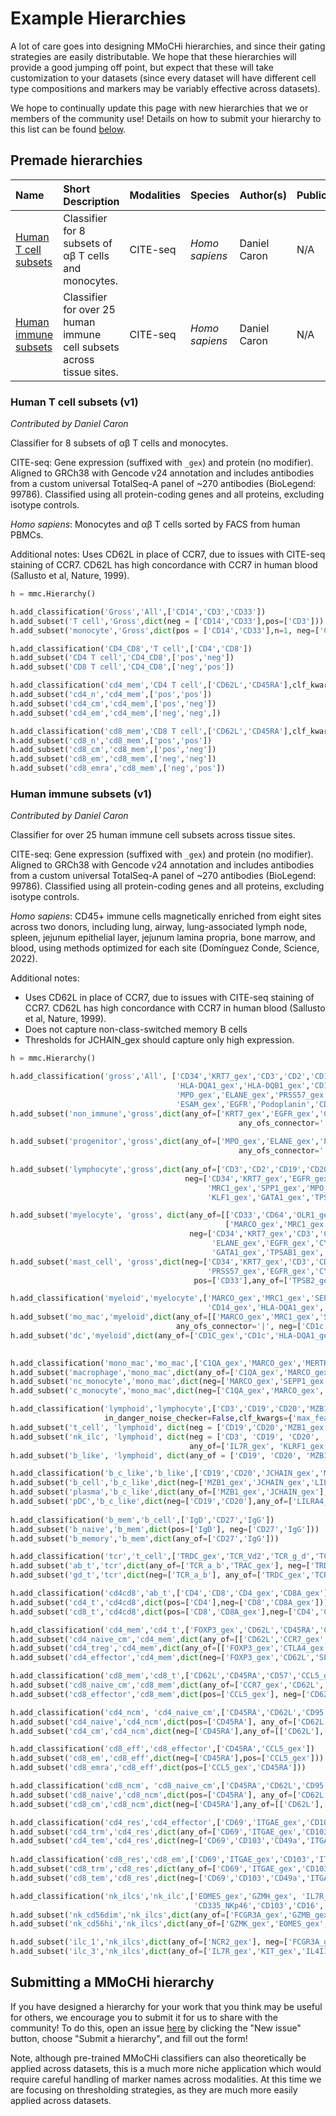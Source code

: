 # Example Hierarchies

A lot of care goes into designing MMoCHi hierarchies, and since their gating strategies are easily distributable. We hope that these hierarchies will provide a good jumping off point, but expect that these will take customization to your datasets (since every dataset will have different cell type compositions and markers may be variably effective across datasets).

We hope to continually update this page with new hierarchies that we or members of the community use! Details on how to submit your hierarchy to this list can be found [below](#submitting-a-mmochi-hierarchy).

## Premade hierarchies

| Name | Short Description | Modalities | Species | Author(s) | Publication |
|:---  |:---               |:---        |:---     |:---       |:---         |
| <a href="#human-t-cell-subsets-v1">Human T cell subsets</a> | Classifier for 8 subsets of αβ T cells and monocytes. | CITE-seq | *Homo sapiens* | Daniel Caron | N/A |
| <a href="#human-immune-subsets-v1">Human immune subsets</a>  | Classifier for over 25 human immune cell subsets across tissue sites. | CITE-seq | *Homo sapiens* | Daniel Caron | N/A |

### Human T cell subsets (v1) 
*Contributed by Daniel Caron*

Classifier for 8 subsets of αβ T cells and monocytes.

CITE-seq: Gene expression (suffixed with `_gex`) and protein (no modifier). Aligned to GRCh38 with Gencode v24 annotation and includes antibodies from a custom universal TotalSeq-A panel of ~270 antibodies (BioLegend: 99786). Classified using all protein-coding genes and all proteins, excluding isotype controls.

*Homo sapiens*: Monocytes and αβ T cells sorted by FACS from human PBMCs.

Additional notes: Uses CD62L in place of CCR7, due to issues with CITE-seq staining of CCR7. CD62L has high concordance with CCR7 in human blood (Sallusto et al, Nature, 1999).
            
```python
h = mmc.Hierarchy()

h.add_classification('Gross','All',['CD14','CD3','CD33']) 
h.add_subset('T cell','Gross',dict(neg = ['CD14','CD33'],pos=['CD3']))
h.add_subset('monocyte','Gross',dict(pos = ['CD14','CD33'],n=1, neg=['CD3']))

h.add_classification('CD4_CD8','T cell',['CD4','CD8'])
h.add_subset('CD4 T cell','CD4_CD8',['pos','neg'])
h.add_subset('CD8 T cell','CD4_CD8',['neg','pos'])

h.add_classification('cd4_mem','CD4 T cell',['CD62L','CD45RA'],clf_kwargs={'max_features':.1})
h.add_subset('cd4_n','cd4_mem',['pos','pos'])
h.add_subset('cd4_cm','cd4_mem',['pos','neg'])
h.add_subset('cd4_em','cd4_mem',['neg','neg',])

h.add_classification('cd8_mem','CD8 T cell',['CD62L','CD45RA'],clf_kwargs={'max_features':.1})
h.add_subset('cd8_n','cd8_mem',['pos','pos'])
h.add_subset('cd8_cm','cd8_mem',['pos','neg'])
h.add_subset('cd8_em','cd8_mem',['neg','neg'])
h.add_subset('cd8_emra','cd8_mem',['neg','pos'])            
```  

### Human immune subsets (v1)
*Contributed by Daniel Caron*

Classifier for over 25 human immune cell subsets across tissue sites.

CITE-seq: Gene expression (suffixed with `_gex`) and protein (no modifier). Aligned to GRCh38 with Gencode v24 annotation and includes antibodies from a custom universal TotalSeq-A panel of ~270 antibodies (BioLegend: 99786). Classified using all protein-coding genes and all proteins, excluding isotype controls.

*Homo sapiens*: CD45+ immune cells magnetically enriched from eight sites across two donors, including lung, airway, lung-associated lymph node, spleen, jejunum epithelial layer, jejunum lamina propria, bone marrow, and blood, using methods optimized for each site (Domínguez Conde, Science, 2022). 

Additional notes: 

- Uses CD62L in place of CCR7, due to issues with CITE-seq staining of CCR7. CD62L has high concordance with CCR7 in human blood (Sallusto et al, Nature, 1999).
- Does not capture non-class-switched memory B cells
- Thresholds for JCHAIN_gex should capture only high expression.

```python
h = mmc.Hierarchy()

h.add_classification('gross','All', ['CD34','KRT7_gex','CD3','CD2','CD19','CD20','JCHAIN_gex','LILRA4_gex','PLD4_gex','CD335','CD33','CD64','OLR1_gex','C1QA_gex',
                                     'HLA-DQA1_gex','HLA-DQB1_gex','CD1c','CD1C_gex','S100A9_gex','S100A8_gex','FCN1_gex','MARCO_gex','MRC1_gex','SPP1_gex','MERTK_gex',
                                     'MPO_gex','ELANE_gex','PRSS57_gex','TPSB2_gex','KIT_gex','CPA3_gex','MZB1_gex','CD352','EGFR_gex','CYTL1_gex','CALD1_gex','COL1A2_gex',
                                     'ESAM_gex','EGFR','Podoplanin','CD326','CD304','MS4A3_gex','KLF1_gex', 'GATA1_gex','TPSAB1_gex', 'MS4A2_gex']) 
h.add_subset('non_immune','gross',dict(any_of=['KRT7_gex','EGFR_gex','CALD1_gex','COL1A2_gex','ESAM_gex','EGFR','Podoplanin','CD326'],n=1,
                                                   any_ofs_connector='|', neg = ['CD3','CD2','CD19','CD20','JCHAIN_gex','CD352','CD335','CPA3_gex','TPSB2_gex','CD304','MS4A3_gex',
                                                                                 'KLF1_gex', 'GATA1_gex','TPSAB1_gex', 'MS4A2_gex']))
h.add_subset('progenitor','gross',dict(any_of=['MPO_gex','ELANE_gex','PRSS57_gex','CYTL1_gex','CD34','KLF1_gex','GATA1_gex','MS4A3_gex'],n=2,
                                                   any_ofs_connector='|', neg = ['CD3','CD2','CD19','CD20','JCHAIN_gex','CD352','CD335','CPA3_gex','TPSB2_gex','KRT7_gex','EGFR_gex',
                                                                                 'CALD1_gex','COL1A2_gex','ESAM_gex','EGFR','Podoplanin','CD326','CD304']))
h.add_subset('lymphocyte','gross',dict(any_of=['CD3','CD2','CD19','CD20','JCHAIN_gex','MZB1_gex','LILRA4_gex','PLD4_gex','CD335','CD352','CD304'], n=1,
                                       neg=['CD34','KRT7_gex','EGFR_gex','CYTL1_gex','TPSB2_gex','CPA3_gex','CD33','CD64','OLR1_gex','C1QA_gex','S100A9_gex','S100A8_gex','MARCO_gex',
                                            'MRC1_gex','SPP1_gex','MPO_gex','ELANE_gex','PRSS57_gex','CALD1_gex','COL1A2_gex','ESAM_gex','EGFR','Podoplanin','CD326','MS4A3_gex',
                                            'KLF1_gex','GATA1_gex','TPSAB1_gex','MS4A2_gex']))

h.add_subset('myelocyte', 'gross', dict(any_of=[['CD33','CD64','OLR1_gex','C1QA_gex'],['HLA-DQA1_gex','HLA-DQB1_gex','CD1c','CD1C_gex'],['S100A9_gex','S100A8_gex','FCN1_gex'],
                                                ['MARCO_gex','MRC1_gex','SPP1_gex','MERTK_gex']], n=[1,3,2,2], 
                                        neg=['CD34','KRT7_gex','CD3','CD2','CD19','CD20','JCHAIN_gex','LILRA4_gex','PLD4_gex','CD335','TPSB2_gex','CPA3_gex','PRSS57_gex','MPO_gex',
                                             'ELANE_gex','EGFR_gex','CYTL1_gex','CALD1_gex','COL1A2_gex','ESAM_gex','EGFR','Podoplanin','CD326','CD304','MS4A3_gex','KLF1_gex', 
                                             'GATA1_gex','TPSAB1_gex','MS4A2_gex'], any_ofs_connector='|'))
h.add_subset('mast_cell', 'gross',dict(neg=['CD34','KRT7_gex','CD3','CD2','CD19','CD20','JCHAIN_gex','LILRA4_gex','PLD4_gex','CD335','MRC1_gex','OLR1_gex','CD64','MPO_gex','ELANE_gex',
                                            'PRSS57_gex','EGFR_gex','CYTL1_gex','CALD1_gex','COL1A2_gex','ESAM_gex','EGFR','Podoplanin','CD326','CD304','MS4A3_gex', 'KLF1_gex'],
                                         pos=['CD33'],any_of=['TPSB2_gex','KIT_gex','CPA3_gex','TPSAB1_gex','MS4A2_gex'],n=1))

h.add_classification('myeloid','myelocyte',['MARCO_gex','MRC1_gex','SEPP1_gex','MERTK_gex','C1QA_gex','S100A9_gex','S100A8_gex','CD64','FCN1_gex','CD1c','CD1C_gex','MPO_gex','ELANE_gex',
                                            'CD14_gex','HLA-DQA1_gex','HLA-DQB1_gex','CD141','CD123'])
h.add_subset('mo_mac','myeloid',dict(any_of=[['MARCO_gex','MRC1_gex','SEPP1_gex','MERTK_gex','C1QA_gex'],['S100A9_gex','S100A8_gex','CD14_gex','CD64','CD123'],['FCN1_gex']],n=[3,3,1],
                                     any_ofs_connector='|', neg=['CD1c','CD1C_gex']))
h.add_subset('dc','myeloid',dict(any_of=['CD1C_gex','CD1c','HLA-DQA1_gex','CD141','HLA-DQB1_gex'],neg=['FCN1_gex','MARCO_gex','MRC1_gex','SEPP1_gex','MERTK_gex','C1QA_gex',
                                                                                               'S100A9_gex','S100A8_gex','CD14_gex','CD64','CD123'],n=2))

h.add_classification('mono_mac','mo_mac',['C1QA_gex','MARCO_gex','MERTK_gex','SEPP1_gex','FCGR3A_gex','S100A9_gex','S100A8_gex','SELL_gex','CD14','CX3CR1','FCN1_gex','MS4A7'])
h.add_subset('macrophage','mono_mac',dict(any_of=['C1QA_gex','MARCO_gex','MERTK_gex','SEPP1_gex'],neg=['FCN1_gex'],pos=['MS4A7'],n=2))
h.add_subset('nc_monocyte','mono_mac',dict(neg=['MARCO_gex','SEPP1_gex','SELL_gex','CD14'],any_of=['FCGR3A_gex','CX3CR1','C1QA_gex'],pos=['FCN1_gex'],n=1))
h.add_subset('c_monocyte','mono_mac',dict(neg=['C1QA_gex','MARCO_gex','MERTK_gex','SEPP1_gex','FCGR3A_gex'], any_of=[['S100A9_gex','S100A8_gex','FCN1_gex'],['SELL_gex','CD14']],n=[2,1]))

h.add_classification('lymphoid','lymphocyte',['CD3','CD19','CD20','MZB1_gex','JCHAIN_gex','CD2_gex','KLRF1_gex','IL7R_gex', 'NCR2_gex','LILRA4_gex','PLD4_gex','TCR_Vd2','TCR_a_b','CD5'],
                     in_danger_noise_checker=False,clf_kwargs={'max_features':0.1})
h.add_subset('t_cell', 'lymphoid', dict(neg = ['CD19','CD20','MZB1_gex','JCHAIN_gex','NCR2_gex','LILRA4_gex','PLD4_gex'], any_of = ['CD3','TCR_a_b','TCR_Vd2','CD5']))
h.add_subset('nk_ilc', 'lymphoid', dict(neg = ['CD3', 'CD19', 'CD20', 'MZB1_gex', 'TCR_Vd2', 'JCHAIN_gex','LILRA4_gex','PLD4_gex','TCR_a_b',"CD5"], 
                                        any_of=['IL7R_gex', 'KLRF1_gex', 'NCR2_gex']))
h.add_subset('b_like', 'lymphoid', dict(any_of = ['CD19', 'CD20', 'MZB1_gex', 'JCHAIN_gex','LILRA4_gex','PLD4_gex'], neg=['CD3', 'IL7R_gex','TCR_Vd2','KLRF1_gex']))

h.add_classification('b_c_like','b_like',['CD19','CD20','JCHAIN_gex','MZB1_gex','LILRA4_gex','PLD4_gex','CD304'])
h.add_subset('b_cell','b_c_like',dict(neg=['MZB1_gex','JCHAIN_gex','LILRA4_gex','CD304'],any_of=['CD19','CD20']))
h.add_subset('plasma','b_c_like',dict(any_of=['MZB1_gex','JCHAIN_gex'],neg=['LILRA4_gex','PLD4_gex','CD20','CD304'],n=2))
h.add_subset('pDC','b_c_like',dict(neg=['CD19','CD20'],any_of=['LILRA4_gex','PLD4_gex','JCHAIN_gex'],pos=['CD304'],n=2))
             
h.add_classification('b_mem','b_cell',['IgD','CD27','IgG'])
h.add_subset('b_naive','b_mem',dict(pos=['IgD'], neg=['CD27','IgG']))
h.add_subset('b_memory','b_mem',dict(any_of=['CD27','IgG']))

h.add_classification('tcr','t_cell',['TRDC_gex','TCR_Vd2','TCR_g_d','TCR_a_b','TRAC_gex'],in_danger_noise_checker=False,clf_kwargs={'max_features':0.1})
h.add_subset('ab_t','tcr',dict(any_of=['TCR_a_b','TRAC_gex'], neg=['TRDC_gex','TCR_Vd2','TCR_g_d']))
h.add_subset('gd_t','tcr',dict(neg=['TCR_a_b'], any_of=['TRDC_gex','TCR_Vd2','TCR_g_d'],n=2))

h.add_classification('cd4cd8','ab_t',['CD4','CD8','CD4_gex','CD8A_gex'],clf_kwargs={'max_features':0.1})
h.add_subset('cd4_t','cd4cd8',dict(pos=['CD4'],neg=['CD8','CD8A_gex']))
h.add_subset('cd8_t','cd4cd8',dict(pos=['CD8','CD8A_gex'],neg=['CD4','CD4_gex']))

h.add_classification('cd4_mem','cd4_t',['FOXP3_gex','CD62L','CD45RA','CCL5_gex','SELL_gex','CD25','CTLA4_gex','CD127','TIGIT_gex','CCR7_gex','CXCR5','PDCD1_gex','BCL6_gex','CXCR3'])
h.add_subset('cd4_naive_cm','cd4_mem',dict(any_of=[['CD62L','CCR7_gex','SELL_gex']],neg=['FOXP3_gex','CCL5_gex','CTLA4_gex'],n=[2], any_ofs_connector='|'))
h.add_subset('cd4_treg','cd4_mem',dict(any_of=[['FOXP3_gex','CTLA4_gex'],['CD25','TIGIT_gex']],neg=['CD127','CD45RA','CD62L','SELL_gex','CCR7_gex'],n=[1,2],any_ofs_connector='|'))
h.add_subset('cd4_effector','cd4_mem',dict(neg=['FOXP3_gex','CD62L','SELL_gex','CCR7_gex','CD45RA','CTLA4_gex'],pos=['CCL5_gex']))

h.add_classification('cd8_mem','cd8_t',['CD62L','CD45RA','CD57','CCL5_gex','SELL_gex','CCR7_gex'])
h.add_subset('cd8_naive_cm','cd8_mem',dict(any_of=['CCR7_gex','CD62L','SELL_gex'], neg=['CD57']))
h.add_subset('cd8_effector','cd8_mem',dict(pos=['CCL5_gex'], neg=['CD62L']))

h.add_classification('cd4_ncm', 'cd4_naive_cm',['CD45RA','CD62L','CD95','CD122','CD45RO','CXCR5','PDCD1_gex','BCL6_gex','CXCR3','TOX_gex','ICOS_gex'])
h.add_subset('cd4_naive','cd4_ncm',dict(pos=['CD45RA'], any_of=['CD62L'],neg=['CD45RO','CD95','TOX_gex','ICOS_gex','CD122']))
h.add_subset('cd4_cm','cd4_ncm',dict(neg=['CD45RA'],any_of=[['CD62L'],['CXCR5','PDCD1_gex','BCL6_gex','CXCR3','TOX_gex','ICOS_gex'],['CD95']],n=[1,2,1],any_ofs_connector='|'))

h.add_classification('cd8_eff','cd8_effector',['CD45RA','CCL5_gex'])
h.add_subset('cd8_em','cd8_eff',dict(neg=['CD45RA'],pos=['CCL5_gex']))
h.add_subset('cd8_emra','cd8_eff',dict(pos=['CCL5_gex','CD45RA']))

h.add_classification('cd8_ncm', 'cd8_naive_cm',['CD45RA','CD62L','CD95','CD122','CD45RO','CXCR5','PDCD1_gex','BCL6_gex','CXCR3','TOX_gex','ICOS_gex'])
h.add_subset('cd8_naive','cd8_ncm',dict(pos=['CD45RA'], any_of=['CD62L'],neg=['CD45RO','CD95','TOX_gex','ICOS_gex','CD122']))
h.add_subset('cd8_cm','cd8_ncm',dict(neg=['CD45RA'],any_of=[['CD62L'],['CXCR5','PDCD1_gex','BCL6_gex','CXCR3','TOX_gex','ICOS_gex'],['CD95']],n=[1,2,1],any_ofs_connector='|'))

h.add_classification('cd4_res','cd4_effector',['CD69','ITGAE_gex','CD103','ITGA1_gex','CD49a','CXCR6'])
h.add_subset('cd4_trm','cd4_res',dict(any_of=['CD69','ITGAE_gex','CD103','ITGA1_gex','CD49a','CXCR6'],n=3))
h.add_subset('cd4_tem','cd4_res',dict(neg=['CD69','CD103','CD49a','ITGA1_gex','CXCR6']))
             
h.add_classification('cd8_res','cd8_em',['CD69','ITGAE_gex','CD103','ITGA1_gex','CD49a','CXCR6'])
h.add_subset('cd8_trm','cd8_res',dict(any_of=['CD69','ITGAE_gex','CD103','ITGA1_gex','CD49a','CXCR6'],n=3))
h.add_subset('cd8_tem','cd8_res',dict(neg=['CD69','CD103','CD49a','ITGA1_gex','CXCR6']))

h.add_classification('nk_ilcs','nk_ilc',['EOMES_gex','GZMH_gex', 'IL7R_gex', 'FCGR3A_gex', 'GZMK_gex', 'GZMB_gex', 'KIT_gex','IL4I1_gex','RORC_gex','NCR2_gex',
                                         'CD335_NKp46','CD103','CD16','CD56'])
h.add_subset('nk_cd56dim','nk_ilcs',dict(any_of=['FCGR3A_gex','GZMB_gex','EOMES_gex','CD16'],n=2, neg=['GZMK_gex','KIT_gex','IL4I1_gex','RORC_gex','NCR2_gex']))
h.add_subset('nk_cd56hi','nk_ilcs',dict(any_of=['GZMK_gex','EOMES_gex','CD56','CD335_NKp46'],n=2, neg=['FCGR3A_gex','KIT_gex','IL4I1_gex','RORC_gex','NCR2_gex','CD103','CD16']))

h.add_subset('ilc_1','nk_ilcs',dict(any_of=['NCR2_gex'], neg=['FCGR3A_gex' ,'EOMES_gex','KIT_gex']))
h.add_subset('ilc_3','nk_ilcs',dict(any_of=['IL7R_gex','KIT_gex','IL4I1_gex','RORC_gex'], neg=['FCGR3A_gex', 'GZMK_gex', 'GZMH_gex', 'GZMB_gex','EOMES_gex','NCR2_gex'],n=2))          
```

## Submitting a MMoCHi hierarchy

If you have designed a hierarchy for your work that you think may be useful for others, we encourage you to submit it for us to share with the community! To do this, open an issue [here](https://github.com/donnafarberlab/MMoCHi/issues/) by clicking the "New issue" button, choose "Submit a hierarchy", and fill out the form!

Note, although pre-trained MMoCHi classifiers can also theoretically be applied across datasets, this is a much more niche application which would require careful handling of marker names across modalities. At this time we are focusing on thresholding strategies, as they are much more easily applied across datasets.